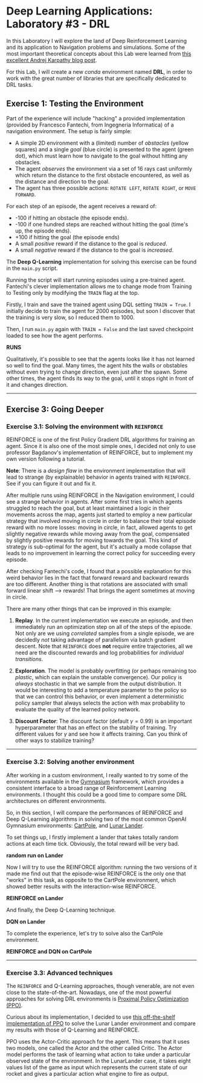 # Deep Learning Applications: Laboratory #3 - DRL

In this Laboratory I will explore the land of Deep Reinforcement Learning and its application to Navigation problems and simulations. Some of the most important theoretical concepts about this Lab were learned from [this excellent Andrej Karpathy blog post](http://karpathy.github.io/2016/05/31/rl/).

For this Lab, I will create a new *conda* environment named **DRL**, in order to work with the great number of libraries that are specifically dedicated to DRL tasks.

## Exercise 1: Testing the Environment
Part of the experience will include "hacking" a provided implementation (provided by Francesco Fantechi, from Ingegneria Informatica) of a navigation environment. The setup is fairly simple:

+ A simple 2D environment with a (limited) number of *obstacles* (yellow squares) and a single *goal* (blue circle) is presented to the agent (green dot), which must learn how to navigate to the goal without hitting any obstacles.
+ The agent *observes* the environment via a set of 16 rays cast uniformly which return the distance to the first obstacle encountered, as well as the distance and direction to the goal.
+ The agent has three possible actions: `ROTATE LEFT`, `ROTATE RIGHT`, or `MOVE FORWARD`.

For each step of an episode, the agent receives a reward of:
+ -100 if hitting an obstacle (the episode ends).
+ -100 if one hundred steps are reached without hitting the goal (time's up, the episode ends).
+ +100 if hitting the goal (the episode ends)
+ A small *positive* reward if the distance to the goal is *reduced*.
+ A small *negative* reward if the distance to the goal is *increased*.

The **Deep Q-Learning** implementation for solving this exercise can be found in the `main.py` script.

Running the script will start running episodes using a pre-trained agent. Fantechi's clever implementation allows me to change mode from Training to Testing only by modifying the `TRAIN` flag at the top.

Firstly, I train and save the trained agent using DQL setting `TRAIN = True`. I initially decide to train the agent for 2000 episodes, but soon I discover that the training is very slow, so I reduced them to 1000.

Then, I run `main.py` again with `TRAIN = False` and the last saved checkpoint loaded to see how the agent performs.

**RUNS**

Qualitatively, it's possible to see that the agents looks like it has not learned so well to find the goal. Many times, the agent hits the walls or obstables without even trying to change direction, even just after the spawn. Some other times, the agent finds its way to the goal, until it stops right in front of it and changes direction.

---
## Exercise 3: Going Deeper

### Exercise 3.1: Solving the environment with `REINFORCE`

REINFORCE is one of the first Policy Gradient DRL algorithms for training an agent. Since it is also one of the most simple ones, I decided not only to use professor Bagdanov's implementation of REINFORCE, but to implement my own version following a tutorial.

**Note**: There is a *design flaw* in the environment implementation that will lead to strange (by explainable) behavior in agents trained with `REINFORCE`. See if you can figure it out and fix it.

After multiple runs using REINFORCE in the Navigation environment, I could see a strange behavior in agents. After some first tries in which agents struggled to reach the goal, but at least maintained a logic in their movements across the map, agents just started to employ a new particular strategy that involved moving in circle in order to balance their total episode reward with no more losses: moving in circle, in fact, allowed agents to get slightly negative rewards while moving away from the goal, compensated by slightly positive rewards for moving towards the goal. This kind of strategy is sub-optimal for the agent, but it's actually a mode collapse that leads to no improvement in learning the correct policy for succeeding every episode.

After checking Fantechi's code, I found that a possible explanation for this weird behavior lies in the fact that forward reward and backward rewards are too different. Another thing is that rotations are associated with small forward linear shift --> rewards! That brings the agent sometimes at moving in circle.

There are many other things that can be improved in this example:

1. **Replay**. In the current implementation we execute an episode, and then immediately run an optimization step on all of the steps of the episode. Not only are we using *correlated* samples from a single episode, we are decidedly *not* taking advantage of parallelism via batch gradient descent. Note that `REINFORCE` does **not** require entire trajectories, all we need are the discounted rewards and log probabilities for *individual transitions*.

2. **Exploration**. The model is probably overfitting (or perhaps remaining too *plastic*, which can explain the unstable convergence). Our policy is *always* stochastic in that we sample from the output distribution. It would be interesting to add a temperature parameter to the policy so that we can control this behavior, or even implement a deterministic policy sampler that always selects the action with max probability to evaluate the quality of the learned policy network.

3. **Discount Factor**: The discount factor (default $\gamma = 0.99$) is an important hyperparameter that has an effect on the stability of training. Try different values for $\gamma$ and see how it affects training. Can you think of other ways to stabilize training?

---
### Exercise 3.2: Solving another environment

After working in a custom environment, I really wanted to try some of the environments available in the [Gymnasium](https://gymnasium.farama.org/) framework, which provides a consistent interface to a broad range of Reinforcement Learning environments. I thought this could be a good time to compare some DRL architectures on different environments.

So, in this section, I will compare the performances of REINFORCE and Deep Q-Learning algorithms in solving two of the most common OpenAI Gymnasium environments: [CartPole](https://gymnasium.farama.org/environments/classic_control/cart_pole/), and [Lunar Lander](https://gymnasium.farama.org/environments/box2d/lunar_lander/).

To set things up, I firstly implement a lander that takes totally random actions at each time tick. Obviously, the total reward will be very bad.

**random run on Lander**

Now I will try to use the REINFORCE algorithm: running the two versions of it made me find out that the episode-wise REINFORCE is the only one that "works" in this task, as opposite to the CartPole environment, which showed better results with the interaction-wise REINFORCE.

**REINFORCE on Lander**

And finally, the Deep Q-Learning technique.

**DQN on Lander**

To complete the experience, let's try to solve also the CartPole environment.

**REINFORCE and DQN on CartPole**

---
### Exercise 3.3: Advanced techniques 

The `REINFORCE` and Q-Learning approaches, though venerable, are not even close to the state-of-the-art. Nowadays, one of the most powerful approaches for solving DRL environments is [Proximal Policy Optimization (PPO)](https://arxiv.org/abs/1707.06347).

Curious about its implementation, I decided to use [this off-the-shelf implementation of PPO]() to solve the Lunar Lander environment and compare my results with those of Q-Learning and REINFORCE.

PPO uses the Actor-Critic approach for the agent. This means that it uses two models, one called the Actor and the other called Critic. The Actor model performs the task of learning what action to take under a particular observed state of the environment. In the LunarLander case, it takes eight values list of the game as input which represents the current state of our rocket and gives a particular action what engine to fire as output.
